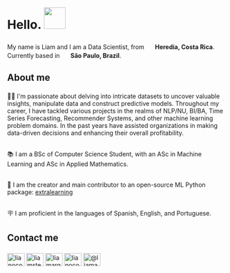 <h1 align="left">Hello. <img src="https://emojis.slackmojis.com/emojis/images/1577305505/7373/hand_wave.gif?1577305505" width="50" /> </h1>

###

<p align="left">My name is Liam and I am a Data Scientist, from  <img src="https://cdn-icons-png.flaticon.com/512/197/197506.png" width="17" /> <b> Heredia, Costa Rica</b>. Currently based in  <img src="https://cdn-icons-png.flaticon.com/128/197/197386.png" width="17" /> <b> São Paulo, Brazil</b>. </p>

###

<h2 align="left">About me</h2>

###

<p align="left">🧑‍💻  I'm passionate about delving into intricate datasets to uncover valuable insights, manipulate data and construct predictive models.
Throughout my career, I have tackled various projects in the realms of NLP/NU, BI/BA, Time Series Forecasting, Recommender Systems, and other machine learning problem domains. In the past years have assisted organizations in making data-driven decisions and enhancing their overall profitability.
  
<br>📚 I am a BSc of Computer Science Student, with an ASc in Machine Learning and ASc in Applied Mathematics.</br>

<br>🚀 I am the creator and main contributor to an open-source ML Python package: <a href="https://github.com/extra-learning/extralearning">extralearning</a> 

<br>🪧 I am proficient in the languages of Spanish, English, and Portuguese.</br></p>

###

<h2 align="left">Contact me</h2>

###

<div align="left">
<a href="https://twitter.com/lianocoin" target="blank"><img align="center" src="https://raw.githubusercontent.com/rahuldkjain/github-profile-readme-generator/master/src/images/icons/Social/twitter.svg" alt="lianocoin" height="30" width="40" /></a>
<a href="https://linkedin.com/in/liamsteven" target="blank"><img align="center" src="https://raw.githubusercontent.com/rahuldkjain/github-profile-readme-generator/master/src/images/icons/Social/linked-in-alt.svg" alt="liamsteven" height="30" width="40" /></a>
<a href="https://kaggle.com/liamarguedas" target="blank"><img align="center" src="https://raw.githubusercontent.com/rahuldkjain/github-profile-readme-generator/master/src/images/icons/Social/kaggle.svg" alt="liamarguedas" height="30" width="40" /></a>
<a href="https://instagram.com/lianocoin" target="blank"><img align="center" src="https://raw.githubusercontent.com/rahuldkjain/github-profile-readme-generator/master/src/images/icons/Social/instagram.svg" alt="lianocoin" height="30" width="40" /></a>
<a href="https://medium.com/@liamarguedas" target="blank"><img align="center" src="https://raw.githubusercontent.com/rahuldkjain/github-profile-readme-generator/master/src/images/icons/Social/medium.svg" alt="@liamarguedas" height="30" width="40" /></a>

</div>

###
